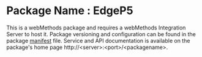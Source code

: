 # Package Name : EdgeP5
This is a webMethods package and requires a webMethods Integration Server to host it. Package versioning and configuration can be found in the package [manifest](./EdgeP5/manifest.v3) file. Service and API documentation is available on the package's home page http://&lt;server&gt;:&lt;port&gt;/&lt;packagename>.
